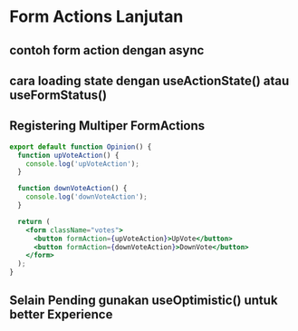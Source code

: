 # Form Actions Lanjutan

## contoh form action dengan async

## cara loading state dengan useActionState() atau useFormStatus()

## Registering Multiper FormActions

<!-- berikan penjelasan disini -->

```jsx
export default function Opinion() {
  function upVoteAction() {
    console.log('upVoteAction');
  }

  function downVoteAction() {
    console.log('downVoteAction');
  }

  return (
    <form className="votes">
      <button formAction={upVoteAction}>UpVote</button>
      <button formAction={downVoteAction}>DownVote</button>
    </form>
  );
}
```

## Selain Pending gunakan useOptimistic() untuk better Experience
